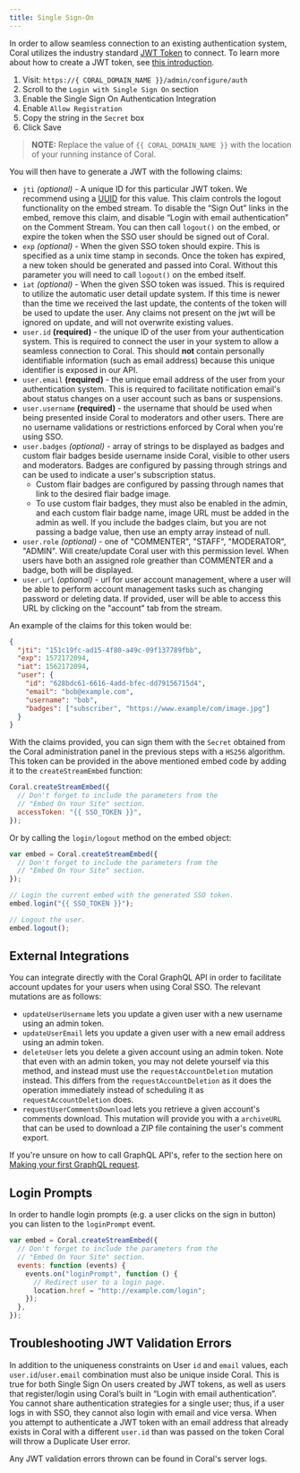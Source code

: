```yaml
---
title: Single Sign-On
---
```


In order to allow seamless connection to an existing authentication system,
Coral utilizes the industry standard [JWT Token](https://jwt.io/) to connect. To
learn more about how to create a JWT token, see [this introduction](https://jwt.io/introduction/).

1. Visit: `https://{ CORAL_DOMAIN_NAME }}/admin/configure/auth`
2. Scroll to the `Login with Single Sign On` section
3. Enable the Single Sign On Authentication Integration
4. Enable `Allow Registration`
5. Copy the string in the `Secret` box
6. Click Save

> **NOTE:** Replace the value of `{{ CORAL_DOMAIN_NAME }}` with the location of your running instance of Coral.

You will then have to generate a JWT with the following claims:

- `jti` _(optional)_ - A unique ID for this particular JWT token. We recommend
  using a [UUID](https://en.wikipedia.org/wiki/Universally_unique_identifier)
  for this value. This claim controls the logout functionality on the embed stream. To disable the “Sign Out” links in the embed, remove this claim, and disable “Login with email authentication” on the Comment Stream. You can then call `logout()` on the embed, or expire the token when the SSO user should be signed out of Coral.
- `exp` _(optional)_ - When the given SSO token should expire. This is
  specified as a unix time stamp in seconds. Once the token has expired, a new
  token should be generated and passed into Coral. Without this parameter you will need to call `logout()` on the embed itself.
- `iat` _(optional)_ - When the given SSO token was issued. This is required to
  utilize the automatic user detail update system. If this time is newer than
  the time we received the last update, the contents of the token will be used
  to update the user. Any claims not present on the jwt will be ignored on update, and will not overwrite existing values.
- `user.id` **(required)** - the unique ID of the user from your authentication system.
  This is required to connect the user in your system to allow a seamless
  connection to Coral. This should **not** contain personally identifiable information (such as email address) because this unique identifier is exposed in our API.
- `user.email` **(required)** - the unique email address of the user from your
  authentication system. This is required to facilitate notification email's
  about status changes on a user account such as bans or suspensions.
- `user.username` **(required)** - the username that should be used when being
  presented inside Coral to moderators and other users. There are no username validations or restrictions enforced by Coral when you're using SSO.
- `user.badges` _(optional)_ - array of strings to be displayed as badges and custom flair badges beside username inside Coral,
  visible to other users and moderators. Badges are configured by passing through strings and can be used to indicate a user's subscription status.
  - Custom flair badges are configured by passing through names that link to the desired flair badge image.
  - To use custom flair badges, they must also be enabled in the admin, and each custom flair badge name, image URL must be added in the admin as well. If you include the badges claim, but you are not passing a badge value, then use an empty array instead of null.
- `user.role` _(optional)_ - one of "COMMENTER", "STAFF", "MODERATOR", "ADMIN". Will create/update
  Coral user with this permission level. When users have both an assigned role greather than COMMENTER and a badge, both will be displayed.
- `user.url` _(optional)_ - url for user account management, where a user will
  be able to perform account management tasks such as changing password or
  deleting data. If provided, user will be able to access this URL by clicking
  on the "account" tab from the stream.

An example of the claims for this token would be:

```json
{
  "jti": "151c19fc-ad15-4f80-a49c-09f137789fbb",
  "exp": 1572172094,
  "iat": 1562172094,
  "user": {
    "id": "628bdc61-6616-4add-bfec-dd79156715d4",
    "email": "bob@example.com",
    "username": "bob",
    "badges": ["subscriber", "https://www.example/com/image.jpg"]
  }
}
```

With the claims provided, you can sign them with the `Secret` obtained from the
Coral administration panel in the previous steps with a `HS256` algorithm. This
token can be provided in the above mentioned embed code by adding it to the
`createStreamEmbed` function:

```js
Coral.createStreamEmbed({
  // Don't forget to include the parameters from the
  // "Embed On Your Site" section.
  accessToken: "{{ SSO_TOKEN }}",
});
```

Or by calling the `login/logout` method on the embed object:

```js
var embed = Coral.createStreamEmbed({
  // Don't forget to include the parameters from the
  // "Embed On Your Site" section.
});

// Login the current embed with the generated SSO token.
embed.login("{{ SSO_TOKEN }}");

// Logout the user.
embed.logout();
```

## External Integrations

You can integrate directly with the Coral GraphQL API in order to facilitate
account updates for your users when using Coral SSO. The relevant mutations are
as follows:

- `updateUserUsername` lets you update a given user with a new username using
  an admin token.
- `updateUserEmail` lets you update a given user with a new email address
  using an admin token.
- `deleteUser` lets you delete a given account using an admin token.
  Note that even with an admin token, you may not delete yourself via
  this method, and instead must use the `requestAccountDeletion`
  mutation instead. This differs from the `requestAccountDeletion` as
  it does the operation immediately instead of scheduling it as
  `requestAccountDeletion` does.
- `requestUserCommentsDownload` lets you retrieve a given account's comments download. This mutation will provide you with a `archiveURL` that can be used to download a ZIP file containing the user's comment export.

If you're unsure on how to call GraphQL API's, refer to the section here on [Making your first GraphQL request](/api/schema#quick-start).

## Login Prompts

In order to handle login prompts (e.g. a user clicks on the sign in button) you can listen to the `loginPrompt` event.

```js
var embed = Coral.createStreamEmbed({
  // Don't forget to include the parameters from the
  // "Embed On Your Site" section.
  events: function (events) {
    events.on("loginPrompt", function () {
      // Redirect user to a login page.
      location.href = "http://example.com/login";
    });
  },
});
```

## Troubleshooting JWT Validation Errors

In addition to the uniqueness constraints on User `id` and `email` values, each `user.id`/`user.email` combination must also be unique inside Coral. This is true for both Single Sign On users created by JWT tokens, as well as users that register/login using Coral’s built in “Login with email authentication”. You cannot share authentication strategies for a single user; thus, if a user logs in with SSO, they cannot also login with email and vice versa. When you attempt to authenticate a JWT token with an email address that already exists in Coral with a different `user.id` than was passed on the token Coral will throw a Duplicate User error.

Any JWT validation errors thrown can be found in Coral's server logs.
